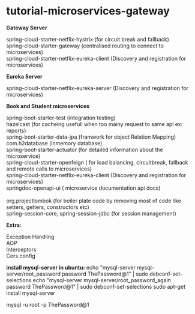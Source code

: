 # tutorial-microservices-gateway

<strong>Gateway Server</strong>

spring-cloud-starter-netflix-hystrix (for circuit break and fallback)<br>
spring-cloud-starter-gateway (centralised routing to connect to microservices)<br>
spring-cloud-starter-netflix-eureka-client (Discovery and registration for microservices)<br>

<strong>Eureka Server</strong>

spring-cloud-starter-netflix-eureka-server (Discovery and registration for microservices)<br>

<strong>Book and Student microservices</strong>

spring-boot-starter-test (integration testing)<br>
hazelcast (for cacheing usefull when too mainy request to same api ex: reports)<br>
spring-boot-starter-data-jpa (framwork for object Relation Mapping)<br>
com.h2database (inmemory database)<br>
spring-boot-starter-actuator (for detailed information about the microservice)<br>
spring-cloud-starter-openfeign ( for load balancing, circuitbreak, fallback and remote calls to microservices)<br>
spring-cloud-starter-netflix-eureka-client (Discovery and registration for microservices)<br>
springdoc-openapi-ui ( microservice documentation api docs)<br><br>
org.projectlombok (for boiler plate code by removing most of code like setters, getters, constructors etc)<br>
spring-session-core, spring-session-jdbc (for session management)<br>

<strong>Extra:</strong>

Exception Handling<br>
AOP<br>
Interceptors<br>
Cors config<br>

<strong>install mysql-server in ubuntu:</strong>
echo "mysql-server mysql-server/root_password password ThePassword@1" | sudo debconf-set-selections 
echo "mysql-server mysql-server/root_password_again password ThePassword@1" | sudo debconf-set-selections
sudo apt-get install mysql-server

mysql -u root -p
ThePassword@1






